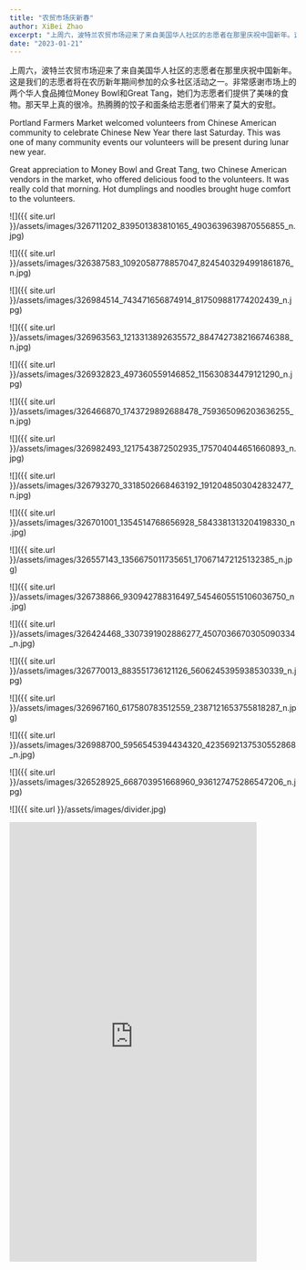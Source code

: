 ```yaml
---
title: "农贸市场庆新春"
author: XiBei Zhao
excerpt: "上周六，波特兰农贸市场迎来了来自美国华人社区的志愿者在那里庆祝中国新年。这是我们的志愿者将在农历新年期间参加的众多社区活动之一。非常感谢市场上的两个华人食品摊位Money Bowl和Great Tang，她们为志愿者们提供了美味的食物。那天早上真的很冷。热腾腾的饺子和面条给志愿者们带来了莫大的安慰。"
date: "2023-01-21"
---
```


上周六，波特兰农贸市场迎来了来自美国华人社区的志愿者在那里庆祝中国新年。这是我们的志愿者将在农历新年期间参加的众多社区活动之一。非常感谢市场上的两个华人食品摊位Money Bowl和Great Tang，她们为志愿者们提供了美味的食物。那天早上真的很冷。热腾腾的饺子和面条给志愿者们带来了莫大的安慰。

Portland Farmers Market welcomed volunteers from Chinese American community to celebrate Chinese New Year there last Saturday. This was one of many community events our volunteers will be present during lunar new year.

Great appreciation to Money Bowl and Great Tang, two Chinese American vendors in the market, who offered delicious food to the volunteers. It was really cold that morning. Hot dumplings and noodles brought huge comfort to the volunteers.

![]({{ site.url }}/assets/images/326711202_839501383810165_4903639639870556855_n.jpg)

![]({{ site.url }}/assets/images/326387583_1092058778857047_8245403294991861876_n.jpg)

![]({{ site.url }}/assets/images/326984514_743471656874914_817509881774202439_n.jpg)

![]({{ site.url }}/assets/images/326963563_1213313892635572_8847427382166746388_n.jpg)

![]({{ site.url }}/assets/images/326932823_497360559146852_115630834479121290_n.jpg)

![]({{ site.url }}/assets/images/326466870_1743729892688478_759365096203636255_n.jpg)

![]({{ site.url }}/assets/images/326982493_1217543872502935_175704044651660893_n.jpg)

![]({{ site.url }}/assets/images/326793270_3318502668463192_1912048503042832477_n.jpg)

![]({{ site.url }}/assets/images/326701001_1354514768656928_5843381313204198330_n.jpg)

![]({{ site.url }}/assets/images/326557143_1356675011735651_170671472125132385_n.jpg)

![]({{ site.url }}/assets/images/326738866_930942788316497_5454605515106036750_n.jpg)

![]({{ site.url }}/assets/images/326424468_3307391902886277_4507036670305090334_n.jpg)

![]({{ site.url }}/assets/images/326770013_883551736121126_5606245395938530339_n.jpg)

![]({{ site.url }}/assets/images/326967160_617580783512559_2387121653755818287_n.jpg)

![]({{ site.url }}/assets/images/326988700_5956545394434320_4235692137530552868_n.jpg)

![]({{ site.url }}/assets/images/326528925_668703951668960_936127475286547206_n.jpg)

![]({{ site.url }}/assets/images/divider.jpg)

<iframe width="434" height="771" src="https://www.youtube.com/embed/-IcAQru4s40" title="Dragon dance in PSU Farmers Market" frameborder="0" allow="accelerometer; autoplay; clipboard-write; encrypted-media; gyroscope; picture-in-picture; web-share" allowfullscreen></iframe>
